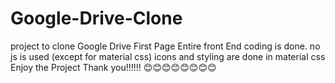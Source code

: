 # Google-Drive-Clone
project to clone Google Drive First Page
Entire front End coding is done.
no js is used (except for material css)
icons and styling are done in material css
Enjoy the Project
Thank you!!!!!!
😊😊😊😊😊😊😊😊
